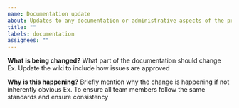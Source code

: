```yaml
---
name: Documentation update
about: Updates to any documentation or administrative aspects of the project.
title: ""
labels: documentation
assignees: ""
---
```


**What is being changed?**
What part of the documentation should change
Ex. Update the wiki to include how issues are approved

**Why is this happening?**
Briefly mention why the change is happening if not inherently obvious
Ex. To ensure all team members follow the same standards and ensure consistency
